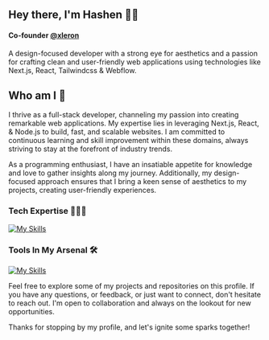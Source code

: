 ## Hey there, I'm Hashen  👋🏻 
#### Co-founder  [@xleron](https://xeleron.dev)
A design-focused developer with a strong eye for aesthetics and a passion for crafting clean and user-friendly web applications using technologies like Next.js, React, Tailwindcss &  Webflow.

## Who am I 👀
I thrive as a full-stack developer, channeling my passion into creating remarkable web applications. My expertise lies in leveraging  Next.js, React, & Node.js to build, fast, and scalable websites. I am committed to continuous learning and skill improvement within these domains, always striving to stay at the forefront of industry trends.

As a programming enthusiast, I have an insatiable appetite for knowledge and love to gather insights along my journey. Additionally, my design-focused approach ensures that I bring a keen sense of aesthetics to my projects, creating user-friendly experiences.




### Tech Expertise 🧑🏻‍💻

[![My Skills](https://skillicons.dev/icons?i=nextjs,react,ts,tailwind,vue,express,nodejs,js,py&theme=dark)](https://xeleron.dev)

### Tools In My Arsenal 🛠️

[![My Skills](https://skillicons.dev/icons?i=vercel,github,vscode,figma,webflow,postman,git,prisma,planetscale,docker,aws,gcp,azure&theme=dark)](https://xeleron.dev)





Feel free to explore some of my projects and repositories on this profile. If you have any questions, or feedback, or just want to connect, don't hesitate to reach out. I'm open to collaboration and always on the lookout for new opportunities.

Thanks for stopping by my profile, and let's ignite some sparks together! 
